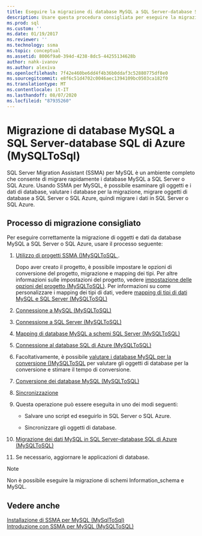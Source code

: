 ```yaml
---
title: Eseguire la migrazione di database MySQL a SQL Server-database SQL di Azure | Microsoft Docs
description: Usare questa procedura consigliata per eseguire la migrazione di database MySQL a SQL Server o al database SQL di Azure usando SQL Server Migration Assistant (SSMA).
ms.prod: sql
ms.custom: ''
ms.date: 01/19/2017
ms.reviewer: ''
ms.technology: ssma
ms.topic: conceptual
ms.assetid: 8006f9a0-394d-4238-8dc5-44255134628b
author: nahk-ivanov
ms.author: alexiva
ms.openlocfilehash: 7f42e460be6dd4f4b36b0ddaf3c52880775df8e0
ms.sourcegitcommit: e8f6c51d4702c0046aec1394109bc0503ca182f0
ms.translationtype: MT
ms.contentlocale: it-IT
ms.lasthandoff: 08/07/2020
ms.locfileid: "87935260"
---
```

# <a name="migrating-mysql-databases-to-sql-server---azure-sql-database-mysqltosql"></a>Migrazione di database MySQL a SQL Server-database SQL di Azure (MySQLToSql)
SQL Server Migration Assistant (SSMA) per MySQL è un ambiente completo che consente di migrare rapidamente i database MySQL a SQL Server o SQL Azure. Usando SSMA per MySQL, è possibile esaminare gli oggetti e i dati di database, valutare i database per la migrazione, migrare oggetti di database a SQL Server o SQL Azure, quindi migrare i dati in SQL Server o SQL Azure.  
  
## <a name="recommended-migration-process"></a>Processo di migrazione consigliato  
Per eseguire correttamente la migrazione di oggetti e dati da database MySQL a SQL Server o SQL Azure, usare il processo seguente:  
  
1.  [Utilizzo di progetti SSMA &#40;&#41;MySQLToSQL ](../../ssma/mysql/working-with-ssma-projects-mysqltosql.md).  
  
    Dopo aver creato il progetto, è possibile impostare le opzioni di conversione del progetto, migrazione e mapping dei tipi. Per altre informazioni sulle impostazioni del progetto, vedere [impostazione delle opzioni del progetto &#40;MySQLToSQL&#41;](../../ssma/mysql/setting-project-options-mysqltosql.md). Per informazioni su come personalizzare i mapping dei tipi di dati, vedere [mapping di tipi di dati MySQL e SQL Server &#40;MySQLToSQL&#41;](../../ssma/mysql/mapping-mysql-and-sql-server-data-types-mysqltosql.md)  
  
2.  [Connessione a MySQL &#40;MySQLToSQL&#41;](../../ssma/mysql/connecting-to-mysql-mysqltosql.md)  
  
3.  [Connessione a SQL Server &#40;MySQLToSQL&#41;](../../ssma/mysql/connecting-to-sql-server-mysqltosql.md)  
  
4.  [Mapping di database MySQL a schemi SQL Server &#40;MySQLToSQL&#41;](../../ssma/mysql/mapping-mysql-databases-to-sql-server-schemas-mysqltosql.md)  
  
5.  [Connessione al database SQL di Azure &#40;MySQLToSQL&#41;](../../ssma/mysql/connecting-to-azure-sql-db-mysqltosql.md)  
  
6.  Facoltativamente, è possibile [valutare i database MySQL per la conversione &#40;&#41;MySQLToSQL](../../ssma/mysql/assessing-mysql-databases-for-conversion-mysqltosql.md) per valutare gli oggetti di database per la conversione e stimare il tempo di conversione.  
  
7.  [Conversione dei database MySQL &#40;MySQLToSQL&#41;](../../ssma/mysql/converting-mysql-databases-mysqltosql.md)  
  
8.  [Sincronizzazione](loading-converted-database-objects-into-sql-server-mysqltosql.md)  
  
9. Questa operazione può essere eseguita in uno dei modi seguenti:  
  
    -   Salvare uno script ed eseguirlo in SQL Server o SQL Azure.  
  
    -   Sincronizzare gli oggetti di database.  
  
10. [Migrazione dei dati MySQL in SQL Server-database SQL di Azure &#40;MySQLToSQL&#41;](../../ssma/mysql/migrating-mysql-data-into-sql-server-azure-sql-db-mysqltosql.md)  
  
11. Se necessario, aggiornare le applicazioni di database.  
  
> [!NOTE]  
> Non è possibile eseguire la migrazione di schemi Information_schema e MySQL.  
  
## <a name="see-also"></a>Vedere anche  
[Installazione di SSMA per MySQL &#40;MySqlToSql&#41;](../../ssma/mysql/installing-ssma-for-mysql-mysqltosql.md)  
[Introduzione con SSMA per MySQL &#40;MySQLToSQL&#41;](../../ssma/mysql/getting-started-with-ssma-for-mysql-mysqltosql.md)  
  

